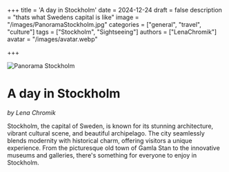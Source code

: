 +++
title = 'A day in Stockholm'
date = 2024-12-24
draft = false
description = "thats what Swedens capital is like"
image = "/images/PanoramaStockholm.jpg"
categories = ["general", "travel", "culture"]
tags = ["Stockholm", "Sightseeing"]
authors = ["LenaChromik"]
avatar = "/images/avatar.webp"

+++




<img src="/images/PanoramaStockholm.jpg" alt="Panorama Stockholm"> 

# A day in Stockholm
*by Lena Chromik* 

Stockholm, the capital of Sweden, is known for its stunning architecture, vibrant cultural scene, and beautiful archipelago. The city seamlessly blends modernity with historical charm, offering visitors a unique experience. From the picturesque old town of Gamla Stan to the innovative museums and galleries, there's something for everyone to enjoy in Stockholm.